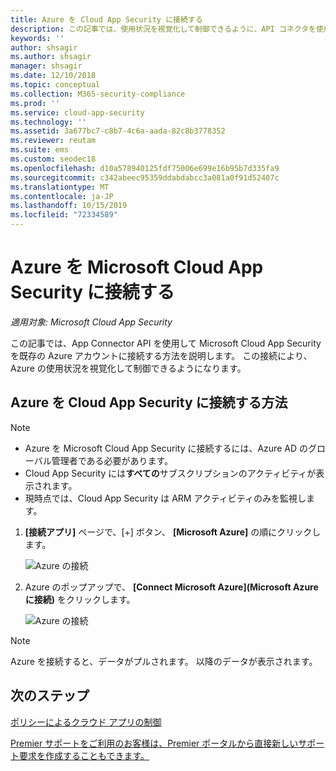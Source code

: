 ```yaml
---
title: Azure を Cloud App Security に接続する
description: この記事では、使用状況を視覚化して制御できるように、API コネクタを使用して Cloud App Security に Azure を接続する方法に関する情報を提供します。
keywords: ''
author: shsagir
ms.author: shsagir
manager: shsagir
ms.date: 12/10/2018
ms.topic: conceptual
ms.collection: M365-security-compliance
ms.prod: ''
ms.service: cloud-app-security
ms.technology: ''
ms.assetid: 3a677bc7-c8b7-4c6a-aada-82c8b3778352
ms.reviewer: reutam
ms.suite: ems
ms.custom: seodec18
ms.openlocfilehash: d10a578940125fdf75006e699e16b95b7d335fa9
ms.sourcegitcommit: c342abeec95359ddabdabcc3a081a0f91d52407c
ms.translationtype: MT
ms.contentlocale: ja-JP
ms.lasthandoff: 10/15/2019
ms.locfileid: "72334589"
---
```

# <a name="connect-azure-to-microsoft-cloud-app-security"></a>Azure を Microsoft Cloud App Security に接続する

*適用対象: Microsoft Cloud App Security*

この記事では、App Connector API を使用して Microsoft Cloud App Security を既存の Azure アカウントに接続する方法を説明します。 この接続により、Azure の使用状況を視覚化して制御できるようになります。 
  
## <a name="how-to-connect-azure-to-cloud-app-security"></a>Azure を Cloud App Security に接続する方法  
  
> [!NOTE]
> - Azure を Microsoft Cloud App Security に接続するには、Azure AD のグローバル管理者である必要があります。 
> - Cloud App Security には**すべての**サブスクリプションのアクティビティが表示されます。
>-  現時点では、Cloud App Security は ARM アクティビティのみを監視します。 
 
1.  **[接続アプリ]** ページで、[+] ボタン、 **[Microsoft Azure]** の順にクリックします。  
  
     ![Azure の接続](./media/connect-azure-menu.png) 

2.  Azure のポップアップで、 **[Connect Microsoft Azure]\(Microsoft Azure に接続\)** をクリックします。

      ![Azure の接続](./media/connect-azure.png) 
 
> [!NOTE] 
> Azure を接続すると、データがプルされます。 以降のデータが表示されます。


## <a name="next-steps"></a>次のステップ 
[ポリシーによるクラウド アプリの制御](control-cloud-apps-with-policies.md)   

[Premier サポートをご利用のお客様は、Premier ポータルから直接新しいサポート要求を作成することもできます。](https://premier.microsoft.com/)  
  
  
